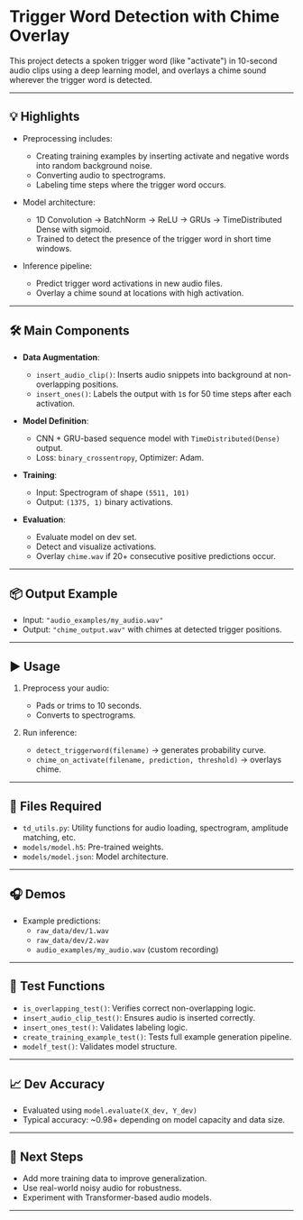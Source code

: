 # Trigger Word Detection with Chime Overlay

This project detects a spoken trigger word (like "activate") in 10-second audio clips using a deep learning model, and overlays a chime sound wherever the trigger word is detected.

---

## 💡 Highlights

- Preprocessing includes:
  - Creating training examples by inserting activate and negative words into random background noise.
  - Converting audio to spectrograms.
  - Labeling time steps where the trigger word occurs.

- Model architecture:
  - 1D Convolution → BatchNorm → ReLU → GRUs → TimeDistributed Dense with sigmoid.
  - Trained to detect the presence of the trigger word in short time windows.

- Inference pipeline:
  - Predict trigger word activations in new audio files.
  - Overlay a chime sound at locations with high activation.

---

## 🛠️ Main Components

- **Data Augmentation**:
  - `insert_audio_clip()`: Inserts audio snippets into background at non-overlapping positions.
  - `insert_ones()`: Labels the output with `1`s for 50 time steps after each activation.

- **Model Definition**:
  - CNN + GRU-based sequence model with `TimeDistributed(Dense)` output.
  - Loss: `binary_crossentropy`, Optimizer: Adam.

- **Training**:
  - Input: Spectrogram of shape `(5511, 101)`
  - Output: `(1375, 1)` binary activations.

- **Evaluation**:
  - Evaluate model on dev set.
  - Detect and visualize activations.
  - Overlay `chime.wav` if 20+ consecutive positive predictions occur.

---

## 📦 Output Example

- Input: `"audio_examples/my_audio.wav"`  
- Output: `"chime_output.wav"` with chimes at detected trigger positions.

---

## ▶️ Usage

1. Preprocess your audio:
   - Pads or trims to 10 seconds.
   - Converts to spectrograms.

2. Run inference:
   - `detect_triggerword(filename)` → generates probability curve.
   - `chime_on_activate(filename, prediction, threshold)` → overlays chime.

---

## 📂 Files Required

- `td_utils.py`: Utility functions for audio loading, spectrogram, amplitude matching, etc.
- `models/model.h5`: Pre-trained weights.
- `models/model.json`: Model architecture.

---

## 🎧 Demos

- Example predictions:  
  - `raw_data/dev/1.wav`  
  - `raw_data/dev/2.wav`  
  - `audio_examples/my_audio.wav` (custom recording)

---

## 🧪 Test Functions

- `is_overlapping_test()`: Verifies correct non-overlapping logic.
- `insert_audio_clip_test()`: Ensures audio is inserted correctly.
- `insert_ones_test()`: Validates labeling logic.
- `create_training_example_test()`: Tests full example generation pipeline.
- `modelf_test()`: Validates model structure.

---

## 📈 Dev Accuracy

- Evaluated using `model.evaluate(X_dev, Y_dev)`
- Typical accuracy: ~0.98+ depending on model capacity and data size.

---

## 🚀 Next Steps

- Add more training data to improve generalization.
- Use real-world noisy audio for robustness.
- Experiment with Transformer-based audio models.

---
